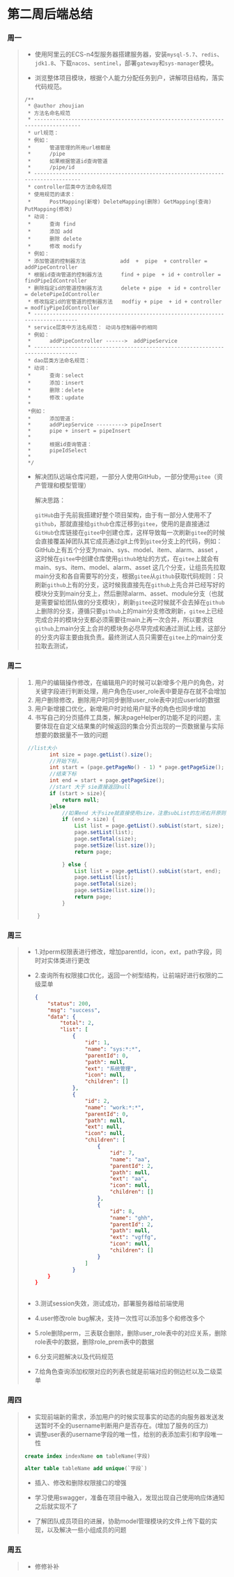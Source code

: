 # 第二周后端总结

### 周一

> - 使用阿里云的ECS-n4型服务器搭建服务器，安装`mysql-5.7`、`redis`、`jdk1.8`、下载`nacos`、`sentinel`，部署`gateway`和`sys-manager`模块。
>
> - 浏览整体项目模块，根据个人能力分配任务到户，讲解项目结构，落实代码规范。
>
> ~~~
> /**
>  * @author zhoujian
>  * 方法名命名规范
>  * -------------------------------------------------------------------------------
>  * url规范：
>  * 例如：
>  *      管道管理的所用url根都是
>  *      /pipe
>  *      如果根据管道id查询管道
>  *      /pipe/id
>  * -------------------------------------------------------------------------------
>  * controller层类中方法命名规范
>  * 使用规范的请求：
>  *      PostMapping(新增) DeleteMapping(删除) GetMapping(查询) PutMapping(修改)
>  * 动词：
>  *      查询 find
>  *      添加 add
>  *      删除 delete
>  *      修改 modify
>  * 例如：
>  * 添加管道的控制器方法           add  +  pipe  + controller = addPipeController
>  * 根据id查询管道的控制器方法      find + pipe  + id + controller = findPipeIdController
>  * 删除指定id的管道控制器方法      delete + pipe  + id + controller = deletePipeIdController
>  * 修改指定id的官管道的控制器方法   modfiy + pipe  + id + controller = modfiyPipeIdController
>  * ------------------------------------------------------------------------------
>  * service层类中方法名规范： 动词与控制器中的相同
>  * 例如：
>  *      addPipeController ------>  addPipeService
>  * ------------------------------------------------------------------------------
>  * dao层类方法命名规范：
>  * 动词：
>  *      查询：select
>  *      添加：insert
>  *      删除：delete
>  *      修改：update
>  *
>  *例如：
>  *      添加管道：
>  *      addPiepService ---------> pipeInsert
>  *      pipe + insert = pipeInsert
>  *
>  *      根据id查询管道：
>  *      pipeIdSelect
>  *
>  */
> ~~~
>
> 
>
> - 解决团队远端仓库问题，一部分人使用GitHub，一部分使用`gitee`（资产管理和模型管理）
>
>   解决思路：
>
>   ​	`gitHub`由于先前我搭建好整个项目架构，由于有一部分人使用不了`github`，那就直接给`github`仓库迁移到`gitee`，使用的是直接通过`GitHub`仓库链接在`gitee`中创建仓库，这样导致每一次刷新`gitee`的时候会直接覆盖掉团队其它成员通过git上传到`gitee`分支上的代码，例如：GitHub上有五个分支为main、sys、model、item、alarm、asset ，这时候在`gitee`中创建仓库使用`github`地址的方式，在`gitee`上就会有main、sys、item、model、alarm、asset 这几个分支，让组员先拉取main分支和各自需要写的分支，根据`gitee`从`github`获取代码规则：只刷新`github`上有的分支，这时候我直接先在`github`上先合并已经写好的模块分支到main分支上，然后删除alarm、asset、module分支（也就是需要留给团队做的分支模块），刷新`gitee`这时候就不会去掉在`github`上删除的分支，遵循只要`github`上的main分支修改刷新，`gitee`上已经完成合并的模块分支都必须需要往main上再一次合并，所以要求往`github`上main分支上合并的模块务必尽早完成和通过测试上线，这部分的分支内容主要由我负责。最终测试人员只需要在`gitee`上的main分支拉取去测试，

### 周二

> 1. 用户的编辑操作修改，在编辑用户的时候可以新增多个用户的角色，对关键字段进行判断处理，用户角色在user_role表中要是存在就不会增加
> 2. 用户删除修改，删除用户时同步删除user_role表中对应userId的数据
> 3. 用户新增接口优化，新增用户时对给用户赋予的角色也同步增加
> 3. 书写自己的分页插件工具类，解决pageHelper的功能不足的问题，主要体现在自定义结果集的时候返回的集合分页出现的一页数据量与实际想要的数据量不一致的问题
>
> ```java
>  //list大小
>         int size = page.getList().size();
>         //开始下标，
>         int start = (page.getPageNo() - 1) * page.getPageSize();
>         //结束下标
>         int end = start + page.getPageSize();
>         //start 大于 sie直接返回null
>         if (start > size){
>             return null;
>         }else
>             //如果end 大于size就直接使用size，注意subList的左闭右开原则，end可以为size + 1
>             if (end > size) {
>                 List list = page.getList().subList(start, size);
>                 page.setList(list);
>                 page.setTotal(size);
>                 page.setSize(list.size());
>                 return page;
> 
>             } else {
>                 List list = page.getList().subList(start, end);
>                 page.setList(list);
>                 page.setTotal(size);
>                 page.setSize(list.size());
>                 return page;
>             }
> 
>     }
> ```
>
> 

### 周三

> - 1.对perm权限表进行修改，增加parentId，icon，ext，path字段，同时对实体类进行更改
>
> - 2.查询所有权限接口优化，返回一个树型结构，让前端好进行权限的二级菜单
>
>   ```json
>   {
>       "status": 200,
>       "msg": "success",
>       "data": {
>           "total": 2,
>           "list": [
>               {
>                   "id": 1,
>                   "name": "sys:*:*",
>                   "parentId": 0,
>                   "path": null,
>                   "ext": "系统管理",
>                   "icon": null,
>                   "children": []
>               },
>               {
>                   "id": 2,
>                   "name": "work:*:*",
>                   "parentId": 0,
>                   "path": null,
>                   "ext": null,
>                   "icon": null,
>                   "children": [
>                       {
>                           "id": 7,
>                           "name": "aa",
>                           "parentId": 2,
>                           "path": null,
>                           "ext": "aa",
>                           "icon": null,
>                           "children": []
>                       },
>                       {
>                           "id": 8,
>                           "name": "ghh",
>                           "parentId": 2,
>                           "path": null,
>                           "ext": "vgffg",
>                           "icon": null,
>                           "children": []
>                       }
>                   ]
>               }  
>       }
>   }
>       
>   ```
> 
> 
> 
> - 3.测试session失效，测试成功，部署服务器给前端使用
> - 4.user修改role bug解决，支持一次性可以添加多个和修改多个
> - 5.role删除perm，三表联合删除，删除user_role表中的对应关系，删除role表中的数据，删除role_prem表中的数据
> - 6.分支问题解决以及代码规范
> - 7.给角色查询添加权限对应的列表也就是前端对应的侧边栏以及二级菜单

### 周四

> - 实现前端新的需求，添加用户的时候实现事实的动态的向服务器发送发送暂时不全的username判断用户是否存在。(增加了服务的压力)
> - 调整user表的username字段的唯一性，给别的表添加索引和字段唯一性
>
> ``` sql
> create index indexName on tableName(字段)
> 
> alter table tableName add unique(`字段`)
> ```
> - 插入、修改和删除权限接口的增强
>
>
> - 学习使用swagger，准备在项目中融入，发现出现自己使用响应体通知之后就实现不了
> - 了解团队成员项目的进展，协助model管理模块的文件上传下载的实现，以及解决一些小组成员的问题

### 周五

> - 修修补补



